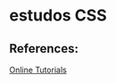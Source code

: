 # estudos CSS

<div>
<h2>References:</h2> 
    <a href="https://www.youtube.com/c/OnlineTutorials4Designers">Online Tutorials</a>     
</div>
